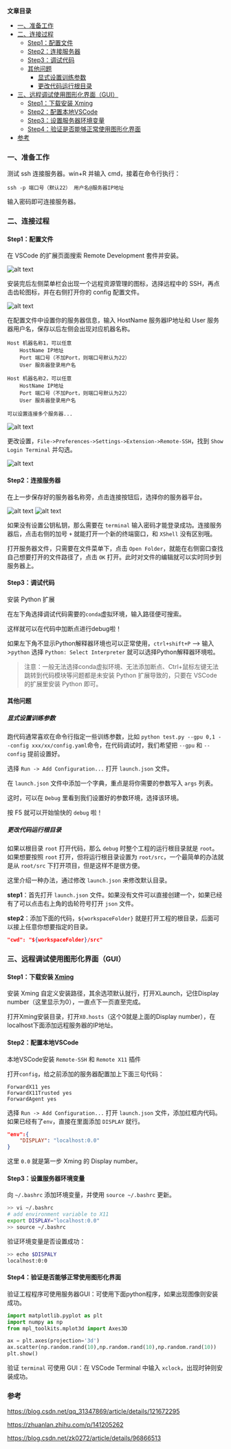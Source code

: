 **文章目录**
- [一、准备工作](#------)
- [二、连接过程](#------)
  * [Step1：配置文件](#step1-----)
  * [Step2：连接服务器](#step2------)
  * [Step3：调试代码](#step3-----)
  * [其他问题](#----)
    + [显式设置训练参数](#--------)
    + [更改代码运行根目录](#---------)
- [三、远程调试使用图形化界面（GUI）](#--------------gui-)
  * [Step1：下载安装 Xming](#step1-------xming)
  * [Step2：配置本地VSCode](#step2-----vscode)
  * [Step3：设置服务器环境变量](#step3----------)
  * [Step4：验证是否能够正常使用图形化界面](#step4----------------)
- [参考](#--)

### 一、准备工作
测试 ssh 连接服务器。win+R 并输入 cmd，接着在命令行执行：
```
ssh -p 端口号（默认22） 用户名@服务器IP地址
```
输入密码即可连接服务器。

### 二、连接过程
#### Step1：配置文件
在 VSCode 的扩展页面搜索 Remote Development 套件并安装。

![alt text](images/0276f672f6f16244ed5fcef3125f110.jpg)

安装完后左侧菜单栏会出现一个远程资源管理的图标，选择远程中的 SSH，再点击齿轮图标，并在右侧打开你的 config 配置文件。

![alt text](images/7b80ad7e47bc3cb4a877722c819e081.jpg)

在配置文件中设置你的服务器信息，输入 HostName 服务器IP地址和 User 服务器用户名，保存以后左侧会出现对应机器名称。
```
Host 机器名称1，可以任意
    HostName IP地址
    Port 端口号（不加Port，则端口号默认为22）
    User 服务器登录用户名

Host 机器名称2，可以任意
    HostName IP地址
    Port 端口号（不加Port，则端口号默认为22）
    User 服务器登录用户名
	
可以设置连接多个服务器...
```

![alt text](images/1d675f1fe756f202b3d487136e734bc.jpg)

更改设置，`File->Preferences->Settings->Extension->Remote-SSH`，找到 `Show Login Terminal` 并勾选。

![alt text](images/0c25229bb99f009f503a815ceb3de29.jpg)

#### Step2：连接服务器
在上一步保存好的服务器名称旁，点击连接按钮后，选择你的服务器平台。

![alt text](images/704cf5f9ec8fa900aeb37f3e9d5ef80.jpg)
![alt text](images/466c398e0e7478e4cc6e24e9e03b7ab.jpg)

如果没有设置公钥私钥，那么需要在 `terminal` 输入密码才能登录成功。连接服务器后，点击右侧的加号 `+` 就能打开一个新的终端窗口，和 `XShell` 没有区别哦。

打开服务器文件，只需要在文件菜单下，点击 `Open Folder`，就能在右侧窗口查找自己想要打开的文件路径了，点击 `OK` 打开。此时对文件的编辑就可以实时同步到服务器上。

#### Step3：调试代码
安装 Python 扩展

在左下角选择调试代码需要的`conda`虚拟环境，输入路径便可搜索。

这样就可以在代码中加断点进行debug啦！

如果左下角不显示Python解释器环境也可以正常使用，`ctrl+shift+P` --> 输入 >`python` 选择 `Python: Select Interpreter` 就可以选择Python解释器环境啦。

>注意：一般无法选择conda虚拟环境、无法添加断点、Ctrl+鼠标左键无法跳转到代码模块等问题都是未安装 Python 扩展导致的，只要在 VSCode 的扩展里安装 Python 即可。

#### 其他问题
##### 显式设置训练参数
跑代码通常喜欢在命令行指定一些训练参数，比如 `python test.py --gpu 0,1 --config xxx/xx/config.yaml`命令，在代码调试时，我们希望把 `--gpu` 和 `--config` 提前设置好。

选择 `Run -> Add Configuration...` 打开 `launch.json` 文件。

在 `launch.json` 文件中添加一个字典，重点是将你需要的参数写入 `args` 列表。

这时，可以在 `Debug` 里看到我们设置好的参数环境，选择该环境。	

按 F5 就可以开始愉快的 `debug` 啦！

##### 更改代码运行根目录
如果以根目录 `root` 打开代码，那么 `debug` 时整个工程的运行根目录就是 `root`。如果想要按照 `root` 打开，但将运行根目录设置为 `root/src`，一个最简单的办法就是从 `root/src` 下打开项目，但是这样不是很方便。

这里介绍一种办法，通过修改 `launch.json` 来修改默认目录。

**step1**：首先打开 `launch.json` 文件。如果没有文件可以直接创建一个，如果已经有了可以点击右上角的齿轮符号打开 `json` 文件。

**step2**：添加下面的代码，`${workspaceFolder}` 就是打开工程的根目录，后面可以接上任意你想要指定的目录。
```json
"cwd": "${workspaceFolder}/src"
```

### 三、远程调试使用图形化界面（GUI）
#### Step1：下载安装 [Xming](http://www.straightrunning.com/XmingNotes/)
安装 Xming 自定义安装路径，其余选项默认就行，打开XLaunch，记住Display number（这里显示为0），一直点下一页直至完成。

打开Xming安装目录，打开`X0.hosts`（这个0就是上面的Display number），在localhost下面添加远程服务器的IP地址。	

#### Step2：配置本地VSCode
本地VSCode安装 `Remote-SSH` 和 `Remote X11` 插件

打开`config`，给之前添加的服务器配置加上下面三句代码：
```
ForwardX11 yes
ForwardX11Trusted yes
ForwardAgent yes
```
选择 `Run -> Add Configuration...` 打开 `launch.json` 文件，添加红框内代码。如果已经有了`env`，直接在里面添加 `DISPLAY` 就行。
```json
"env":{
	"DISPLAY": "localhost:0.0"
}
```
这里 `0.0` 就是第一步 Xming 的 Display number。	

#### Step3：设置服务器环境变量
向 `~/.bashrc` 添加环境变量，并使用 `source ~/.bashrc` 更新。
```bash
>> vi ~/.bashrc
# add environment variable to X11
export DISPLAY="localhost:0.0"
>> source ~/.bashrc
```
验证环境变量是否设置成功：
```bash
>> echo $DISPALY
localhost:0:0
```
#### Step4：验证是否能够正常使用图形化界面
验证工程程序可使用服务器GUI：可使用下面python程序，如果出现图像则安装成功。
```python
import matplotlib.pyplot as plt
import numpy as np
from mpl_toolkits.mplot3d import Axes3D

ax = plt.axes(projection='3d')
ax.scatter(np.random.rand(10),np.random.rand(10),np.random.rand(10))
plt.show()
```
验证 `terminal` 可使用 GUI：在 VSCode Terminal 中输入 `xclock`，出现时钟则安装成功。

### 参考
https://blog.csdn.net/qq_31347869/article/details/121672295

https://zhuanlan.zhihu.com/p/141205262

https://blog.csdn.net/zk0272/article/details/96866513